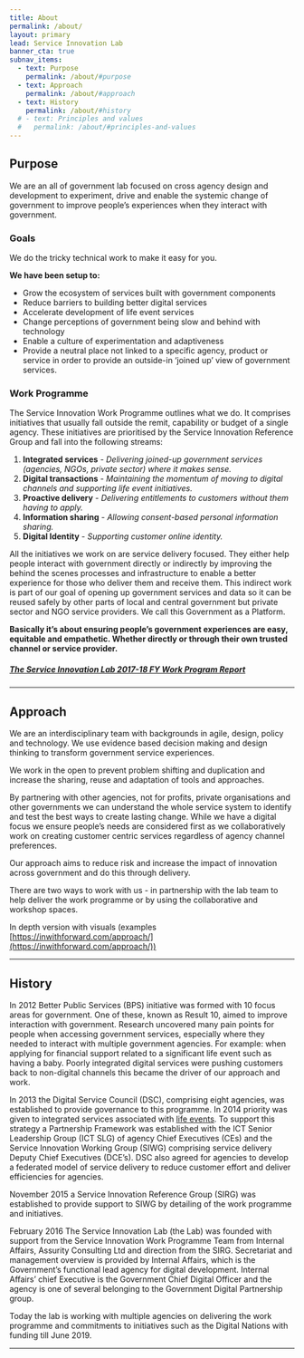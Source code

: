 ```yaml
---
title: About
permalink: /about/
layout: primary
lead: Service Innovation Lab
banner_cta: true
subnav_items:
  - text: Purpose
    permalink: /about/#purpose
  - text: Approach
    permalink: /about/#approach
  - text: History
    permalink: /about/#history
  # - text: Principles and values
  #   permalink: /about/#principles-and-values
---
```


## Purpose

We are an all of government lab focused on cross agency design and development to experiment, drive and enable the systemic change of government to improve people’s experiences when they interact with government.

### Goals
We do the tricky technical work to make it easy for you.

__We have been setup to:__
- Grow the ecosystem of services built with government components 
- Reduce barriers to building better digital services
- Accelerate development of life event services 
- Change perceptions of government being slow and behind with technology 
- Enable a culture of experimentation and adaptiveness
- Provide a neutral place not linked to a specific agency, product or service  in order to provide an outside-in ‘joined up’ view of government services.

### Work Programme
The Service Innovation Work Programme outlines what we do. It comprises initiatives that usually fall outside the remit, capability or budget of a single agency. These initiatives are prioritised by the Service Innovation Reference Group and fall into the following streams:

<ol>
  <li><b>Integrated services</b> - <i>Delivering joined-up government services (agencies, NGOs, private sector) where it makes sense.</i></li>
  <li><b>Digital transactions</b> - <i>Maintaining the momentum of moving to digital channels and supporting life event initiatives.</i></li>
  <li><b>Proactive delivery</b> - <i>Delivering entitlements to customers without them having to apply.</i></li>
  <li><b>Information sharing</b> - <i>Allowing consent-based personal information sharing.</i></li>
  <li><b>Digital Identity</b> - <i>Supporting customer online identity.</i></li>
</ol>

All the initiatives we work on are service delivery focused. They either help people interact with government directly or indirectly by improving the behind the scenes processes and infrastructure to enable a better experience for those who deliver them and receive them. This indirect work is part of our goal of opening up government services and data so it can be reused safely by other parts of local and central government but private sector and NGO service providers. We call this Government as a Platform.

__Basically it’s about ensuring people’s government experiences are easy, equitable and empathetic. Whether directly or through their own trusted channel or service provider.__

##### [The Service Innovation Lab 2017-18 FY Work Program Report](/2018/07/01/Lab-Report/)
-----

## Approach
We are an interdisciplinary team with backgrounds in agile, design, policy and technology. We use evidence based decision making and design thinking to transform government service experiences. 

We work in the open to prevent problem shifting and duplication and increase the sharing, reuse and adaptation of tools and approaches.  

By partnering with other agencies, not for profits, private organisations and other governments we can understand the whole service system to identify and test the best ways to create lasting change. While we have a digital focus we ensure people’s needs are considered first as we collaboratively work on creating customer centric services regardless of agency channel preferences. 
 
Our approach aims to reduce risk and increase the impact of innovation across government and do this through delivery.

There are two ways to work with us - in partnership with the lab team to help deliver the work programme or by using the collaborative and workshop spaces.   

In depth version with visuals (examples [https://inwithforward.com/approach/](https://inwithforward.com/approach/))

-----

## History
In 2012 Better Public Services (BPS) initiative was formed with 10 focus areas for government. One of these, known as Result 10, aimed to improve interaction with government. Research uncovered many pain points for people when accessing government services, especially where they needed to interact with multiple government agencies. For example: when applying for financial support related to a significant life event such as having a baby. Poorly integrated digital services were pushing customers back to non-digital channels this became the driver of our approach and work. 

In 2013 the Digital Service Council (DSC), comprising eight agencies, was established to provide governance to this programme. In 2014 priority was given to integrated services associated with [life events](https://www.ict.govt.nz/programmes-and-initiatives/government-service-innovation/result-10/research-exec-intro-methodology-concl/frequency-of-use-and-life-events/). To support this strategy a Partnership Framework was established with the ICT Senior Leadership Group (ICT SLG) of agency Chief Executives (CEs) and the Service Innovation Working Group (SIWG) comprising service delivery Deputy Chief Executives (DCE’s). DSC also agreed for agencies to develop a federated model of service delivery to reduce customer effort and deliver efficiencies for agencies.

November 2015 a Service Innovation Reference Group (SIRG) was established to provide support to SIWG by detailing of the work programme and initiatives.

February 2016 The Service Innovation Lab (the Lab) was founded with support from the Service Innovation Work Programme Team from Internal Affairs, Assurity Consulting Ltd and direction from the SIRG. Secretariat and management overview is provided by Internal Affairs, which is the Government’s functional lead agency for digital development. Internal Affairs’ chief Executive is the Government Chief Digital Officer and the agency is one of several belonging to the Government Digital Partnership group.

Today the lab is working with multiple agencies on delivering the work programme and commitments to initiatives such as the Digital Nations with funding till June 2019.

-----
<!-- 
## Principles and values
__Our principles:__
- Uniting to meet user needs
- Doing the hard things to make it easy
- Learning and improving rapidly
- Openly showing and sharing our work
- Proving value…and being prepared to stop when we don’t
- Focusing on what makes the greatest impact
- Building for reuse and openness
- Accepting help and being up for a challenge
- Acting as a catalyst for change by empowering others

__Our team values:__
Transparency, integrity, being evidence-based, humility, openness, empathy, celebrating success, sharing failure, embracing complexity, empowering others and harnessing creativity. -->